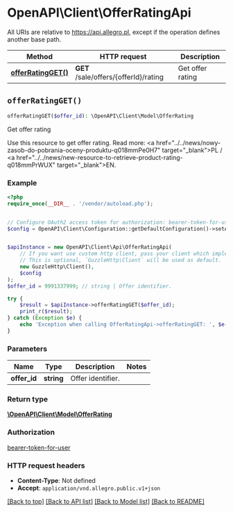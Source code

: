 # OpenAPI\Client\OfferRatingApi

All URIs are relative to https://api.allegro.pl, except if the operation defines another base path.

| Method | HTTP request | Description |
| ------------- | ------------- | ------------- |
| [**offerRatingGET()**](OfferRatingApi.md#offerRatingGET) | **GET** /sale/offers/{offerId}/rating | Get offer rating |


## `offerRatingGET()`

```php
offerRatingGET($offer_id): \OpenAPI\Client\Model\OfferRating
```

Get offer rating

Use this resource to get offer rating. Read more: <a href=\"../../news/nowy-zasob-do-pobrania-oceny-produktu-q018mmPe0H7\" target=\"_blank\">PL</a> / <a href=\"../../news/new-resource-to-retrieve-product-rating-q018mmPrWUX\" target=\"_blank\">EN</a>.

### Example

```php
<?php
require_once(__DIR__ . '/vendor/autoload.php');


// Configure OAuth2 access token for authorization: bearer-token-for-user
$config = OpenAPI\Client\Configuration::getDefaultConfiguration()->setAccessToken('YOUR_ACCESS_TOKEN');


$apiInstance = new OpenAPI\Client\Api\OfferRatingApi(
    // If you want use custom http client, pass your client which implements `GuzzleHttp\ClientInterface`.
    // This is optional, `GuzzleHttp\Client` will be used as default.
    new GuzzleHttp\Client(),
    $config
);
$offer_id = 9991337999; // string | Offer identifier.

try {
    $result = $apiInstance->offerRatingGET($offer_id);
    print_r($result);
} catch (Exception $e) {
    echo 'Exception when calling OfferRatingApi->offerRatingGET: ', $e->getMessage(), PHP_EOL;
}
```

### Parameters

| Name | Type | Description  | Notes |
| ------------- | ------------- | ------------- | ------------- |
| **offer_id** | **string**| Offer identifier. | |

### Return type

[**\OpenAPI\Client\Model\OfferRating**](../Model/OfferRating.md)

### Authorization

[bearer-token-for-user](../../README.md#bearer-token-for-user)

### HTTP request headers

- **Content-Type**: Not defined
- **Accept**: `application/vnd.allegro.public.v1+json`

[[Back to top]](#) [[Back to API list]](../../README.md#endpoints)
[[Back to Model list]](../../README.md#models)
[[Back to README]](../../README.md)
